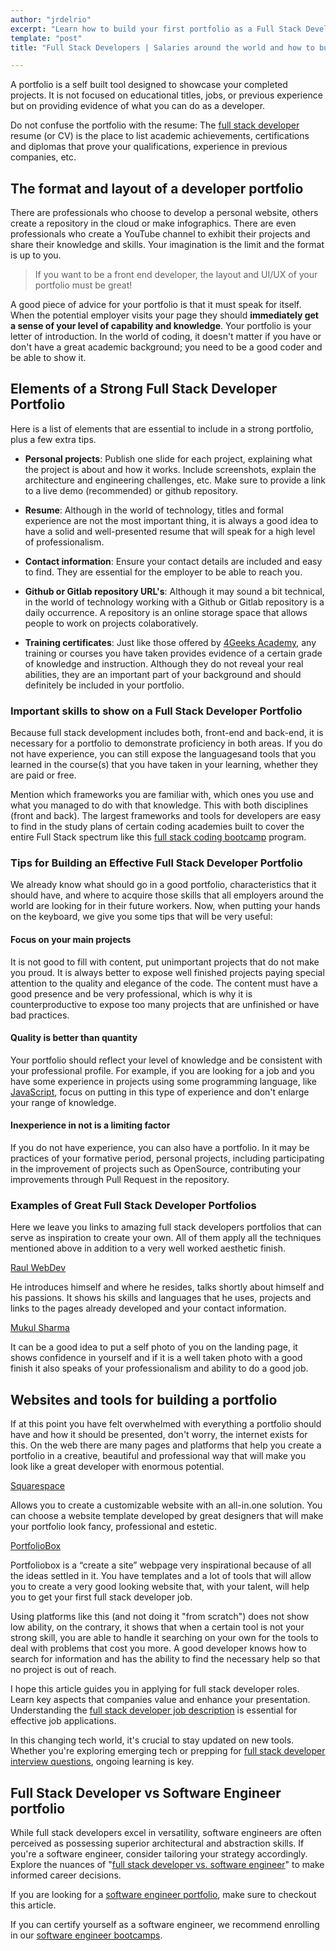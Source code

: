 ```yaml
---
author: "jrdelrio"
excerpt: "Learn how to build your first portfolio as a Full Stack Developer with 4Geeks Academy. Showcase your skills and start your tech career."
template: "post"
title: "Full Stack Developers | Salaries around the world and how to build your first portfolio."

---
```


A portfolio is a self built tool designed to showcase your completed projects. It is not focused on educational titles, jobs, or previous experience but on providing evidence of what you can do as a developer.

Do not confuse the portfolio with the resume: The [full stack developer](https://4geeksacademy.com/us/full-stack-developer/full-stack-developer) resume (or CV) is the place to list academic achievements, certifications and diplomas that prove your qualifications, experience in previous companies, etc.

## The format and layout of a developer portfolio

There are professionals who choose to develop a personal website, others create a repository in the cloud or make infographics. There are even professionals who create a YouTube channel to exhibit their projects and share their knowledge and skills. Your imagination is the limit and the format is up to you.

> If you want to be a front end developer, the layout and UI/UX of your portfolio must be great!

A good piece of advice for your portfolio is that it must speak for itself. When the potential employer visits your page they should **immediately get a sense of your level of capability and knowledge**. Your portfolio is your letter of introduction. In the world of coding, it doesn't matter if you have or don't have a great academic background; you need to be a good coder and be able to show it.

## Elements of a Strong Full Stack Developer Portfolio

Here is a list of elements that are essential to include in a strong portfolio, plus a few extra tips.

+ **Personal projects**: Publish one slide for each project, explaining what the project is about and how it works. Include screenshots, explain the architecture and engineering challenges, etc. Make sure to provide a link to a live demo (recommended) or github repository.

+ **Resume**: Although in the world of technology, titles and formal experience are not the most important thing, it is always a good idea to have a solid and well-presented resume that will speak for a high level of professionalism.

+ **Contact information**: Ensure your contact details are included and easy to find. They are essential for the employer to be able to reach you.

+ **Github or Gitlab repository URL's**: Although it may sound a bit technical, in the world of technology working with a Github or Gitlab repository is a daily occurrence. A repository is an online storage space that allows people to work on projects colaboratively.

+ **Training certificates**: Just like those offered by [4Geeks Academy](https://4geeksacademy.com/), any training or courses you have taken provides evidence of a certain grade of knowledge and instruction. Although they do not reveal your real abilities, they are an important part of your background and should definitely be included in your portfolio.


### Important skills to show on a Full Stack Developer Portfolio

Because full stack development includes both, front-end and back-end, it is necessary for a portfolio to demonstrate proficiency in both areas. If you do not have experience, you can still expose the languages ​​and tools that you learned in the course(s) that you have taken in your learning, whether they are paid or free.

Mention which frameworks you are familiar with, which ones you use and what you managed to do with that knowledge. This with both disciplines (front and back). The largest frameworks and tools for developers are easy to find in the study plans of certain coding academies built to cover the entire Full Stack spectrum like this [full stack coding bootcamp](https://4geeksacademy.com/us/coding-bootcamps/part-time-full-stack-developer) program.


### Tips for Building an Effective Full Stack Developer Portfolio

We already know what should go in a good portfolio, characteristics that it should have, and where to acquire those skills that all employers around the world are looking for in their future workers. Now, when putting your hands on the keyboard, we give you some tips that will be very useful:

#### Focus on your main projects

It is not good to fill with content, put unimportant projects that do not make you proud. It is always better to expose well finished projects paying special attention to the quality and elegance of the code. The content must have a good presence and be very professional, which is why it is counterproductive to expose too many projects that are unfinished or have bad practices.

#### Quality is better than quantity

Your portfolio should reflect your level of knowledge and be consistent with your professional profile. For example, if you are looking for a job and you have some experience in projects using some programming language, like [JavaScript](https://4geeks.com/lesson/what-is-javascript-learn-to-code-in-javascript), focus on putting in this type of experience and don't enlarge your range of knowledge.

#### Inexperience in not is a limiting factor

If you do not have experience, you can also have a portfolio. In it may be practices of your formative period, personal projects, including participating in the improvement of projects such as OpenSource, contributing your improvements through Pull Request in the repository.

### Examples of Great Full Stack Developer Portfolios

Here we leave you links to amazing full stack developers portfolios that can serve as inspiration to create your own. All of them apply all the techniques mentioned above in addition to a very well worked aesthetic finish.

[Raul WebDev](https://raulwebdev.com/)

He introduces himself and where he resides, talks shortly about himself and his passions. It shows his skills and languages that he uses, projects and links to the pages already developed and your contact information.

[Mukul Sharma](https://mukulsharma.in/)

It can be a good idea to put a self photo of you on the landing page, it shows confidence in yourself and if it is a well taken photo with a good finish it also speaks of your professionalism and ability to do a good job.

## Websites and tools for building a portfolio

If at this point you have felt overwhelmed with everything a portfolio should have and how it should be presented, don't worry, the internet exists for this.
On the web there are many pages and platforms that help you create a portfolio in a creative, beautiful and professional way that will make you look like a great developer with enormous potential.

[Squarespace](https://squarespace.com/)

Allows you to create a customizable website with an all-in.one solution. You can choose a website template developed by great designers that will make your portfolio look fancy, professional and estetic.

[PortfolioBox](https://www.portfoliobox.net/)

Portfoliobox is a “create a site” webpage very inspirational because of all the ideas settled in it. You have templates and a lot of tools that will allow you to create a very good looking website that, with your talent, will help you to get your first full stack developer job.

Using platforms like this (and not doing it "from scratch") does not show low ability, on the contrary, it shows that when a certain tool is not your strong skill, you are able to handle it searching on your own for the tools to deal with problems that cost you more. A good developer knows how to search for information and has the ability to find the necessary help so that no project is out of reach.


I hope this article guides you in applying for full stack developer roles. Learn key aspects that companies value and enhance your presentation. Understanding the [full stack developer job description](https://4geeksacademy.com/us/full-stack-developer/full-stack-developer-job-description) is essential for effective job applications.

In this changing tech world, it's crucial to stay updated on new tools. Whether you're exploring emerging tech or prepping for [full stack developer interview questions](https://4geeksacademy.com/us/full-stack-developer/full-stack-developer-interview-questions), ongoing learning is key.

## Full Stack Developer vs Software Engineer portfolio

While full stack developers excel in versatility, software engineers are often perceived as possessing superior architectural and abstraction skills. If you're a software engineer, consider tailoring your strategy accordingly. Explore the nuances of "[full stack developer vs. software engineer](https://4geeksacademy.com/us/full-stack-developer/full-stack-developer-vs-software-engineer)" to make informed career decisions.

If you are looking for a [software engineer portfolio](https://4geeksacademy.com/us/software-engineer/software-engineer-portfolio), make sure to checkout this article.

If you can certify yourself as a software engineer, we recommend enrolling in our [software engineer bootcamps](https://4geeksacademy.com/us/coding-bootcamps/software-engineer-bootcamp).


<call-to-action button_text="Advance Your Skills" button_link="https://4geeksacademy.com/us/coding-bootcamps/part-time-full-stack-developer" background="rgba(0, 151, 205, 0.15)" title="Level Up Your Full Stack Skills!" text="Revamp your developer portfolio and enhance your full stack capabilities. Learn from project insights, key skills, and prepare for success."></call-to-action>
